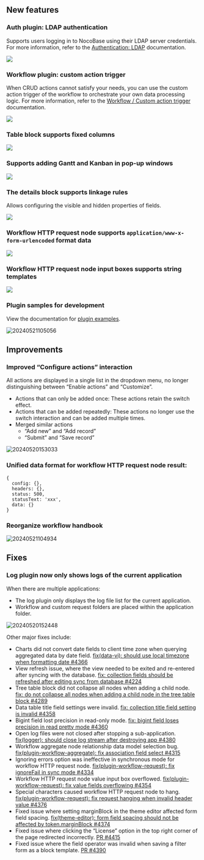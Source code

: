 ## New features

### Auth plugin: LDAP authentication

Supports users logging in to NocoBase using their LDAP server credentials. For more information, refer to the [Authentication: LDAP](https://docs.nocobase.com/handbook/auth-ldap) documentation.

![](https://static-docs.nocobase.com/202405191513995.png)

### Workflow plugin: custom action trigger

When CRUD actions cannot satisfy your needs, you can use the custom action trigger of the workflow to orchestrate your own data processing logic. For more information, refer to the [Workflow / Custom action trigger](https://docs.nocobase.com/handbook/workflow-custom-action-trigger) documentation.

![](https://static-docs.nocobase.com/202405191515770.png)

### Table block supports fixed columns

![](https://static-docs.nocobase.com/202405191512587.png)

### Supports adding Gantt and Kanban in pop-up windows

![](https://static-docs.nocobase.com/202405191512280.png)

### The details block supports linkage rules

Allows configuring the visible and hidden properties of fields.

![](https://static-docs.nocobase.com/202405191513781.png)

### Workflow HTTP request node supports `application/www-x-form-urlencoded` format data

![](https://static-docs.nocobase.com/202405191514472.png)

### Workflow HTTP request node input boxes supports string templates

![](https://static-docs.nocobase.com/202405191514748.png)

### Plugin samples for development

View the documentation for [plugin examples](https://docs.nocobase.com/plugin-samples).

![20240521105056](https://static-docs.nocobase.com/20240521105056.png)

## Improvements

### Improved “Configure actions” interaction

All actions are displayed in a single list in the dropdown menu, no longer distinguishing between “Enable actions” and “Customize”.

* Actions that can only be added once: These actions retain the switch effect.
* Actions that can be added repeatedly: These actions no longer use the switch interaction and can be added multiple times.
* Merged similar actions
  * “Add new” and “Add record”
  * “Submit” and “Save record”

![20240520153033](https://static-docs.nocobase.com/20240520153033.png)

### Unified data format for workflow HTTP request node result:

```
{
  config: {},
  headers: {},
  status: 500,
  statusText: 'xxx',
  data: {}
}
```

### Reorganize workflow handbook

![20240521104934](https://static-docs.nocobase.com/20240521104934.png)

## Fixes

### Log plugin now only shows logs of the current application

When there are multiple applications:

* The log plugin only displays the log file list for the current application.
* Workflow and custom request folders are placed within the application folder.

![20240520152448](https://static-docs.nocobase.com/20240520152448.png)

Other major fixes include:

* Charts did not convert date fields to client time zone when querying aggregated data by date field. [fix(data-vi): should use local timezone when formatting date #4366](https://github.com/nocobase/nocobase/pull/4366)
* View refresh issue, where the view needed to be exited and re-entered after syncing with the database. [fix: collection fields should be refreshed after editing sync from database #4224](https://github.com/nocobase/nocobase/pull/4224)
* Tree table block did not collapse all nodes when adding a child node. [fix: do not collapse all nodes when adding a child node in the tree table block #4289](https://github.com/nocobase/nocobase/pull/4289)
* Data table title field settings were invalid. [fix: collection title field setting is invalid #4358](https://github.com/nocobase/nocobase/pull/4358)
* Bigint field lost precision in read-only mode. [fix: bigint field loses precision in read pretty mode #4360](https://github.com/nocobase/nocobase/pull/4360)
* Open log files were not closed after stopping a sub-application. [fix(logger): should close log stream after destroying app #4380](https://github.com/nocobase/nocobase/pull/4380)
* Workflow aggregate node relationship data model selection bug. [fix(plugin-workflow-aggregate): fix association field select #4315](https://github.com/nocobase/nocobase/pull/4315)
* Ignoring errors option was ineffective in synchronous mode for workflow HTTP request node. [fix(plugin-workflow-request): fix ignoreFail in sync mode #4334](https://github.com/nocobase/nocobase/pull/4334)
* Workflow HTTP request node value input box overflowed. [fix(plugin-workflow-request): fix value fields overflowing #4354](https://github.com/nocobase/nocobase/pull/4353)
* Special characters caused workflow HTTP request node to hang. [fix(plugin-workflow-request): fix request hanging when invalid header value #4376](https://github.com/nocobase/nocobase/pull/4376)
* Fixed issue where setting marginBlock in the theme editor affected form field spacing. [fix(theme-editor): form field spacing should not be affected by token.marginBlock #4374](https://github.com/nocobase/nocobase/pull/4374)
* Fixed issue where clicking the “License” option in the top right corner of the page redirected incorrectly. [PR #4415](https://github.com/nocobase/nocobase/pull/4415)
* Fixed issue where the field operator was invalid when saving a filter form as a block template. [PR #4390](https://github.com/nocobase/nocobase/pull/4390)
